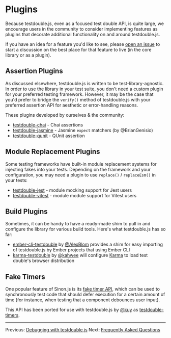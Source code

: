 # Plugins

Because testdouble.js, even as a focused test double API, is quite large, we
encourage users in the community to consider implementing features as plugins
that decorate additional functionality on and around testdouble.js.

If you have an idea for a feature you'd like to see, please [open an
issue](https://github.com/testdouble/testdouble.js/issues/new) to start a
discussion on the best place for that feature to live (in the core library or
as a plugin).

## Assertion Plugins

As discussed elsewhere, testdouble.js is written to be test-library-agnostic. In
order to use the library in your test suite, you don't need a custom plugin for
your preferred testing framework. However, it may be the case that you'd prefer
to bridge the `verify()` method of testdouble.js with your preferred assertion
API for aesthetic or error-handling reasons.

These plugins developed by ourselves & the community:

* [testdouble-chai](https://github.com/basecase/testdouble-chai) - Chai assertions
* [testdouble-jasmine](https://github.com/BrianGenisio/testdouble-jasmine) -
Jasmine `expect` matchers (by @BrianGenisio)
* [testdouble-qunit](https://github.com/alexlafroscia/testdouble-qunit) -
QUnit assertion

## Module Replacement Plugins

Some testing frameworks have built-in module replacement systems for injecting
fakes into your tests. Depending on the framework and your configuration,
you may need a plugin to use `replace()` / `replaceEsm()` in your tests:

* [testdouble-jest](https://github.com/testdouble/testdouble-jest) - module mocking support for Jest users
* [testdouble-vitest](https://github.com/mcous/testdouble-vitest) - module module support for Vitest users

## Build Plugins

Sometimes, it can be handy to have a ready-made shim to pull in and configure the
library for various build tools. Here's what testdouble.js has so far:

* [ember-cli-testdouble](https://github.com/isleofcode/ember-cli-testdouble) by
[@AlexBlom](https://github.com/AlexBlom) provides a shim for easy importing of
testdouble.js by Ember projects that using Ember CLI
* [karma-testdouble](https://github.com/kahwee/karma-testdouble) by
[@kahwee](https://github.com/kahwee) will configure
[Karma](https://karma-runner.github.io) to load test double's browser
distribution

## Fake Timers

One popular feature of Sinon.js is its [fake timer
API](http://sinonjs.org/docs/#clock), which can be used to synchronously test
code that should defer execution for a certain amount of time (for instance, when
testing that a component debounces user input).

This API has been ported for use with testdouble.js by
[@kuy](https://github.com/kuy) as
[testdouble-timers](https://github.com/kuy/testdouble-timers).

***
Previous: [Debugging with testdouble.js](9-debugging.md#debugging-with-testdoublejs)
Next: [Frequently Asked Questions](B-frequently-asked-questions.md#frequently-asked-questions)
